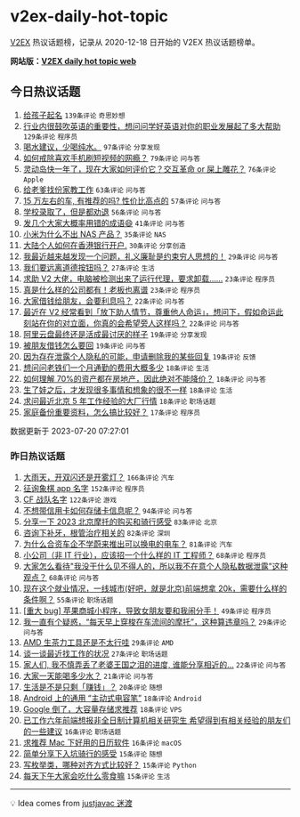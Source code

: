 # v2ex-daily-hot-topic

[V2EX](https://www.v2ex.com/) 热议话题榜，记录从 2020-12-18 日开始的 V2EX 热议话题榜单。

**网站版：[V2EX daily hot topic web](https://boojack.github.io/v2ex-daily-hot-topic-web/)**

## 今日热议话题

<!-- TODAY BEGIN -->

1. [给孩子起名](https://www.v2ex.com/t/958173) `139条评论` `奇思妙想`
1. [行业内很鼓吹英语的重要性，想问问学好英语对你的职业发展起了多大帮助](https://www.v2ex.com/t/958207) `129条评论` `程序员`
1. [喝水建议，少喝纯水。](https://www.v2ex.com/t/958168) `97条评论` `分享发现`
1. [如何戒除喜欢手机刷短视频的网瘾？](https://www.v2ex.com/t/958161) `79条评论` `问与答`
1. [灵动岛快一年了，现在大家如何评价它？交互革命 or 屎上雕花？](https://www.v2ex.com/t/958208) `76条评论` `Apple`
1. [给老爹找份家教工作](https://www.v2ex.com/t/958188) `63条评论` `问与答`
1. [15 万左右的车, 有推荐的吗? 性价比高点的](https://www.v2ex.com/t/958192) `57条评论` `问与答`
1. [学校录取了，但是都劝退](https://www.v2ex.com/t/958242) `56条评论` `问与答`
1. [发几个大家大概率用错的成语😄](https://www.v2ex.com/t/958300) `41条评论` `问与答`
1. [小米为什么不出 NAS 产品？](https://www.v2ex.com/t/958281) `35条评论` `NAS`
1. [大陆个人如何在香港银行开户.](https://www.v2ex.com/t/958258) `30条评论` `分享创造`
1. [我最近越来越发现一个问题，礼义廉耻是约束穷人思想的！](https://www.v2ex.com/t/958251) `29条评论` `问与答`
1. [我们要远离道德按钮吗？](https://www.v2ex.com/t/958203) `27条评论` `生活`
1. [求助 V2 大佬，电脑被检测出来了运行代理，要求卸载......](https://www.v2ex.com/t/958314) `23条评论` `程序员`
1. [真是什么样的公司都有！老板也离谱](https://www.v2ex.com/t/958232) `23条评论` `程序员`
1. [大家借钱给朋友，会要利息吗？](https://www.v2ex.com/t/958266) `22条评论` `问与答`
1. [最近在 V2 经常看到「放下助人情节，尊重他人命运」，想问下，假如命运此刻站在你的对立面，你真的会希望旁人这样吗？](https://www.v2ex.com/t/958260) `22条评论` `问与答`
1. [阿里云盘最终还是活成最讨厌的样子](https://www.v2ex.com/t/958303) `19条评论` `分享发现`
1. [被朋友借钱怎么要回](https://www.v2ex.com/t/958211) `19条评论` `问与答`
1. [因为存在泄露个人隐私的可能，申请删除我的某些回复](https://www.v2ex.com/t/958164) `19条评论` `反馈`
1. [想问问老铁们一个月通勤的费用大概多少](https://www.v2ex.com/t/958311) `18条评论` `生活`
1. [如何理解 70%的资产都在房地产，因此绝对不能降价？](https://www.v2ex.com/t/958244) `18条评论` `问与答`
1. [生了娃之后，才发现很多事情和想象的很不一样](https://www.v2ex.com/t/958204) `18条评论` `生活`
1. [求问最近北京 5 年工作经验的大厂行情](https://www.v2ex.com/t/958175) `18条评论` `职场话题`
1. [家庭备份重要资料，怎么搞比较好？](https://www.v2ex.com/t/958171) `17条评论` `程序员`

数据更新于 2023-07-20 07:27:01

<!-- TODAY END -->

### 昨日热议话题

<!-- YESTERDAY BEGIN -->

1. [大雨天，开双闪还是开雾灯？](https://www.v2ex.com/t/957913) `166条评论` `汽车`
1. [征询象棋 app 名字](https://www.v2ex.com/t/957995) `152条评论` `程序员`
1. [CF 战队名字](https://www.v2ex.com/t/957930) `122条评论` `游戏`
1. [不想带信用卡如何存储卡信息呢？](https://www.v2ex.com/t/957908) `94条评论` `问与答`
1. [分享一下 2023 北京摩托的购买和骑行感受](https://www.v2ex.com/t/957867) `83条评论` `北京`
1. [咨询下补牙，根管治疗相关的](https://www.v2ex.com/t/957858) `82条评论` `深圳`
1. [为什么合资车企不学蔚来推出可以换电的电车？](https://www.v2ex.com/t/957956) `81条评论` `汽车`
1. [小公司（非 IT 行业），应该招一个什么样的 IT 工程师？](https://www.v2ex.com/t/957969) `68条评论` `程序员`
1. [大家怎么看待"我没干什么见不得人的，所以我不在意个人隐私数据泄露"这种观点？](https://www.v2ex.com/t/958060) `68条评论` `问与答`
1. [现在这个就业情况，一线城市(好吧，就是北京)前端想拿 20k，需要什么样的条件啊？](https://www.v2ex.com/t/957963) `55条评论` `职场话题`
1. [[重大 bug] 苹果商城小程序，导致女朋友要和我闹分手！](https://www.v2ex.com/t/958096) `49条评论` `程序员`
1. [我一直有个疑惑，“每天早上穿梭在车流间的摩托”，这种算违章吗？](https://www.v2ex.com/t/958008) `29条评论` `问与答`
1. [AMD 生茶力工具还是不太行哇](https://www.v2ex.com/t/957892) `29条评论` `AMD`
1. [谈一谈最近找工作的状况](https://www.v2ex.com/t/957884) `27条评论` `职场话题`
1. [家人们, 我不慎弄丢了老婆王国之泪的进度, 谁能分享相近的...](https://www.v2ex.com/t/958052) `22条评论` `问与答`
1. [大家一天能喝多少水？](https://www.v2ex.com/t/958001) `21条评论` `问与答`
1. [生活是不是只剩「赚钱」？](https://www.v2ex.com/t/958055) `20条评论` `随想`
1. [Android 上的通用 “主动式电容笔”](https://www.v2ex.com/t/958093) `18条评论` `Android`
1. [Google 倒了，大容量存储求推荐](https://www.v2ex.com/t/958078) `18条评论` `VPS`
1. [已工作六年前端想报非全日制计算机相关研究生 希望得到有相关经验的朋友们的一些建议](https://www.v2ex.com/t/957993) `16条评论` `职场话题`
1. [求推荐 Mac 下好用的日历软件](https://www.v2ex.com/t/957936) `16条评论` `macOS`
1. [简单分享下入坑骑行的感受](https://www.v2ex.com/t/958024) `15条评论` `随想`
1. [写枚举类，哪种对齐方式比较好？](https://www.v2ex.com/t/957974) `15条评论` `Python`
1. [每天下午大家会吃什么零食嘛](https://www.v2ex.com/t/957885) `15条评论` `生活`

<!-- YESTERDAY END -->

---

💡 Idea comes from [justjavac 迷渡](https://github.com/justjavac/)
